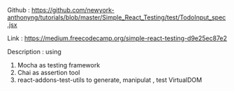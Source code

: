 Github : https://github.com/newyork-anthonyng/tutorials/blob/master/Simple_React_Testing/test/TodoInput_spec.jsx

Link :  https://medium.freecodecamp.org/simple-react-testing-d9e25ec87e2

Description : using 
1. Mocha as testing framework
2. Chai as assertion tool
3. react-addons-test-utils to generate, manipulat , test VirtualDOM  